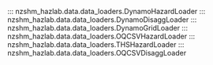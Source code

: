 ::: nzshm_hazlab.data.data_loaders.DynamoHazardLoader
::: nzshm_hazlab.data.data_loaders.DynamoDisaggLoader
::: nzshm_hazlab.data.data_loaders.DynamoGridLoader
::: nzshm_hazlab.data.data_loaders.OQCSVHazardLoader
::: nzshm_hazlab.data.data_loaders.THSHazardLoader
::: nzshm_hazlab.data.data_loaders.OQCSVDisaggLoader